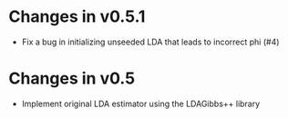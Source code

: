 # Changes in v0.5.1

* Fix a bug in initializing unseeded LDA that leads to incorrect phi (#4)

# Changes in v0.5

* Implement original LDA estimator using the LDAGibbs++ library
